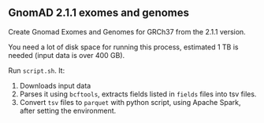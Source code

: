 ## GnomAD 2.1.1 exomes and genomes

Create Gnomad Exomes and Genomes for GRCh37 from the 2.1.1 version.

You need a lot of disk space for running this process, estimated 1 TB is needed (input data is over 400 GB).

Run `script.sh`. It:
1. Downloads input data
2. Parses it using `bcftools`, extracts fields listed in `fields` files into tsv files.
3. Convert `tsv` files to `parquet` with python script, using Apache Spark, after setting the environment.
